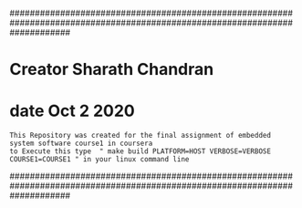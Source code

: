 ############################################################################################################################
#	Creator Sharath Chandran										           
#	date Oct 2 2020													   
															   
	This Repository was created for the final assignment of embedded system software course1 in coursera		   
	to Execute this type  " make build PLATFORM=HOST VERBOSE=VERBOSE COURSE1=COURSE1 " in your linux command line	   
															   
############################################################################################################################	
